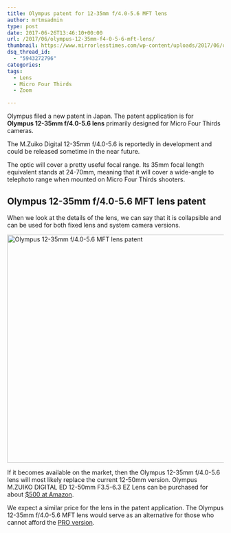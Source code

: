 ```yaml
---
title: Olympus patent for 12-35mm f/4.0-5.6 MFT lens
author: mrtmsadmin
type: post
date: 2017-06-26T13:46:10+00:00
url: /2017/06/olympus-12-35mm-f4-0-5-6-mft-lens/
thumbnail: https://www.mirrorlesstimes.com/wp-content/uploads/2017/06/olympus-12-35mm-f4-0-5-6-mft-lens-patent.jpg
dsq_thread_id:
  - "5943272796"
categories:
tags:
  - Lens
  - Micro Four Thirds
  - Zoom

---
```

Olympus filed a new patent in Japan. The patent application is for **Olympus 12-35mm f/4.0-5.6 lens** primarily designed for Micro Four Thirds cameras.

The M.Zuiko Digital 12-35mm f/4.0-5.6 is reportedly in development and could be released sometime in the near future.

The optic will cover a pretty useful focal range. Its 35mm focal length equivalent stands at 24-70mm, meaning that it will cover a wide-angle to telephoto range when mounted on Micro Four Thirds shooters.<!--more-->

## Olympus 12-35mm f/4.0-5.6 MFT lens patent

When we look at the details of the lens, we can say that it is collapsible and can be used for both fixed lens and system camera versions.

<img class="alignnone" title="Olympus 12-35mm f/4.0-5.6 MFT lens patent" src="https://i0.wp.com/www.dailycameranews.com/wp-content/uploads/2017/06/olympus-12-35mm-f4-0-5-6-mft-lens-patent2.jpg?resize=600%2C529&#038;ssl=1" alt="Olympus 12-35mm f/4.0-5.6 MFT lens patent" width="600" height="529" data-recalc-dims="1" /> 

If it becomes available on the market, then the Olympus 12-35mm f/4.0-5.6 lens will most likely replace the current 12-50mm version. Olympus M.ZUIKO DIGITAL ED 12-50mm F3.5-6.3 EZ Lens can be purchased for about <a href="http://amzn.to/2tg7uC9" target="_blank" rel="noopener">$500 at Amazon</a>.

We expect a similar price for the lens in the patent application. The Olympus 12-35mm f/4.0-5.6 MFT lens would serve as an alternative for those who cannot afford the <a href="http://amzn.to/2tg67Di" target="_blank" rel="noopener">PRO version</a>.
